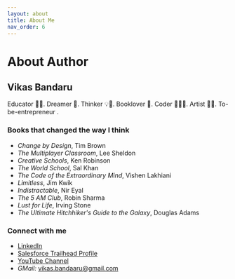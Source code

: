 ```yaml
---
layout: about
title: About Me
nav_order: 6
---
```


# About Author

## Vikas Bandaru

Educator 👨‍🏫. Dreamer 💭. Thinker 💡🤔. Booklover 📖. Coder 👨🏽‍💻. Artist 👨‍🎨. To-be-entrepreneur .

### Books that changed the way I think

- _Change by Design_, Tim Brown
- _The Multiplayer Classroom_, Lee Sheldon
- _Creative Schools_, Ken Robinson
- _The World School_, Sal Khan
- _The Code of the Extraordinary Mind_, Vishen Lakhiani
- _Limitless_, Jim Kwik
- _Indistractable_, Nir Eyal
- _The 5 AM Club_, Robin Sharma
- _Lust for Life_, Irving Stone
- _The Ultimate Hitchhiker's Guide to the Galaxy_, Douglas Adams

### Connect with me

- [LinkedIn](https://www.linkedin.com/in/vikas-bandaru/)
- [Salesforce Trailhead Profile](https://www.salesforce.com/trailblazer/vbandaru15)
- [YouTube Channel](https://youtube.com/@vikasbandaru3964?si=2fOKQBNkdY4tXXEw)
- _GMail:_ vikas.bandaaru@gmail.com
